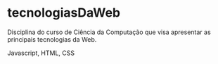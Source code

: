 # tecnologiasDaWeb

Disciplina do curso de Ciência da Computação que visa apresentar as principais tecnologias da Web.

Javascript, HTML, CSS
